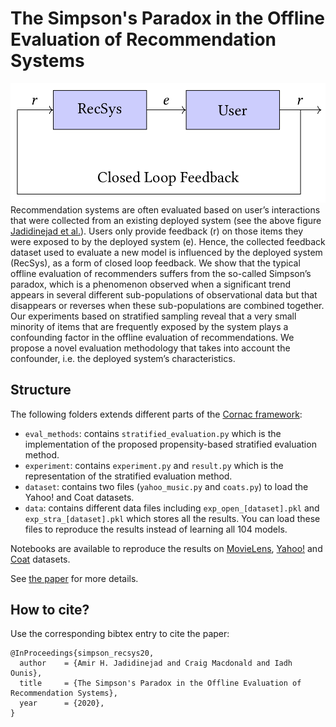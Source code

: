 # The Simpson's Paradox in the Offline Evaluation of Recommendation Systems

![results](data/closed_loop_flow.png)
Recommendation systems are often evaluated based on user’s interactions that were collected from an existing deployed system (see the above figure [Jadidinejad et al.](https://doi.org/10.1145/3397271.3401230)). Users only provide feedback (r) on those items they were exposed to by the deployed system (e). Hence, the collected feedback dataset used to evaluate a new model is influenced by the deployed system (RecSys), as a form of closed loop feedback. We show that the typical offline evaluation of recommenders suffers from the so-called Simpson’s paradox, which is a phenomenon observed when a significant trend appears in several different sub-populations of observational data but that disappears or reverses when these sub-populations are combined together. Our experiments based on stratified sampling reveal that a very small minority of items that are frequently exposed by the system plays a confounding factor in the offline evaluation of recommendations. We propose a novel evaluation methodology that takes into account the confounder, i.e. the deployed system’s characteristics.


## Structure
The following folders extends different parts of the [Cornac framework](https://github.com/PreferredAI/cornac):
* `eval_methods`: contains `stratified_evaluation.py` which is the implementation of the proposed propensity-based stratified evaluation method.
* `experiment`: contains `experiment.py` and `result.py` which is the representation of the stratified evaluation method.
* `dataset`: contains two files (`yahoo_music.py` and `coats.py`) to load the Yahoo! and Coat datasets.
* `data`: contains different data files including `exp_open_[dataset].pkl` and `exp_stra_[dataset].pkl` which stores all the results. You can load these files to reproduce the results instead of learning all 104 models.

Notebooks are available to reproduce the results on [MovieLens](experiments_ml.ipynb), [Yahoo!](experiments_yahoo.ipynb) and [Coat](experiments_coat.ipynb) datasets.

See [the paper](#) for more details.


## How to cite?
Use the corresponding bibtex entry to cite the paper:

```
@InProceedings{simpson_recsys20,
  author    = {Amir H. Jadidinejad and Craig Macdonald and Iadh Ounis},
  title     = {The Simpson's Paradox in the Offline Evaluation of Recommendation Systems},
  year      = {2020},
}
```
